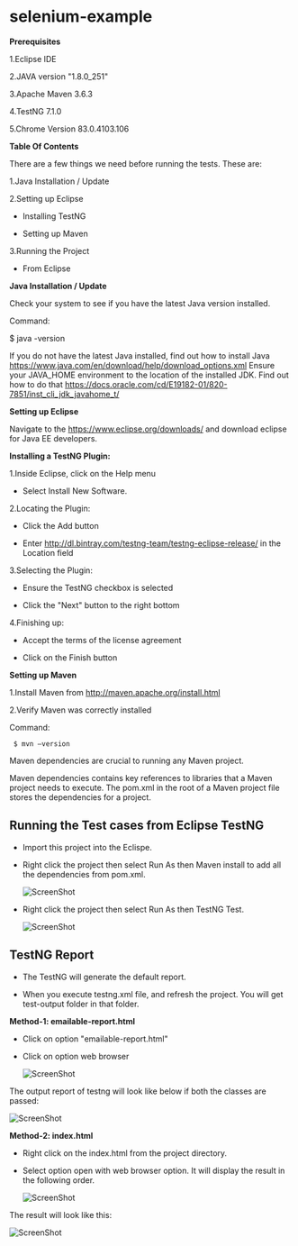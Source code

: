 # selenium-example 

**Prerequisites**

1.Eclipse IDE 

2.JAVA version "1.8.0_251"

3.Apache Maven 3.6.3

4.TestNG 7.1.0

5.Chrome Version 83.0.4103.106 

**Table Of Contents**

There are a few things we need before running the tests. These are:

1.Java Installation / Update

2.Setting up Eclipse

  - Installing TestNG
  
  - Setting up Maven
  
3.Running the Project

  - From Eclipse

**Java Installation / Update**

Check your system to see if you have the latest Java version installed.

Command:

$ java -version

If you do not have the latest Java installed, find out how to install Java https://www.java.com/en/download/help/download_options.xml
Ensure your JAVA_HOME environment to the location of the installed JDK. Find out how to do that https://docs.oracle.com/cd/E19182-01/820-7851/inst_cli_jdk_javahome_t/

**Setting up Eclipse**

Navigate to the https://www.eclipse.org/downloads/ and download eclipse for Java EE developers.

**Installing a TestNG Plugin:**

  1.Inside Eclipse, click on the Help menu
  
   - Select Install New Software.
  
 2.Locating the Plugin:
 
   - Click the Add button
   
   - Enter http://dl.bintray.com/testng-team/testng-eclipse-release/ in the Location field
   
 3.Selecting the Plugin:
 
   - Ensure the TestNG checkbox is selected
   
   - Click the "Next" button to the right bottom
   
 4.Finishing up:
 
   - Accept the terms of the license agreement
   
   - Click on the Finish button
   
**Setting up Maven**
   
1.Install Maven from http://maven.apache.org/install.html

2.Verify Maven was correctly installed

  Command:
   
     $ mvn –version
     
Maven dependencies are crucial to running any Maven project.

Maven dependencies contains key references to libraries that a Maven project needs to execute. The pom.xml in the root of a Maven project file stores the dependencies for a project.

## Running the Test cases from Eclipse TestNG

  - Import this project into the Eclispe. 
  
  - Right click the project then select Run As then Maven install to add all the dependencies from pom.xml.
  
    ![ScreenShot](https://i.postimg.cc/ZRJWQwJ7/Maven-Install.png)
  
  - Right click the project then select Run As then TestNG Test.
  
     ![ScreenShot](https://i.postimg.cc/pXkMQkSV/RunTests.png)
     
## TestNG Report 

 - The TestNG will generate the default report.
 
 - When you execute testng.xml file, and refresh the project. You will get test-output folder in that folder.
 
 **Method-1: emailable-report.html**
 
 - Click on option "emailable-report.html"
 
 - Click on option web browser
   
   ![ScreenShot](https://i.postimg.cc/brLpm2P4/emailablereport.png)
 
The output report of testng will look like below if both the classes are passed:
   
   ![ScreenShot](https://i.postimg.cc/prmFvxdG/emailable1.png)
 
 **Method-2: index.html**
 
 - Right click on the index.html from the project directory.
 
 - Select option open with web browser option. It will display the result in the following order.
 
   ![ScreenShot](https://i.postimg.cc/sxxNRBSk/index.png)
 
 The result will look like this:
 
   ![ScreenShot](https://i.postimg.cc/zD4s1jtp/index1.png)
 
 
